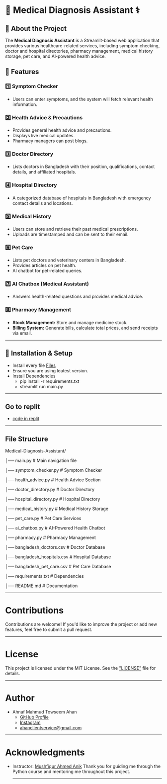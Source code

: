 # 🏥 Medical Diagnosis Assistant ⚕️  

## 📌 About the Project  
The **Medical Diagnosis Assistant** is a Streamlit-based web application that provides various healthcare-related services, including symptom checking, doctor and hospital directories, pharmacy management, medical history storage, pet care, and AI-powered health advice.  

## 🚀 Features  
### 1️⃣ **Symptom Checker**  
- Users can enter symptoms, and the system will fetch relevant health information.  

### 2️⃣ **Health Advice & Precautions**  
- Provides general health advice and precautions.  
- Displays live medical updates.  
- Pharmacy managers can post blogs.  

### 3️⃣ **Doctor Directory**  
- Lists doctors in Bangladesh with their position, qualifications, contact details, and affiliated hospitals.  

### 4️⃣ **Hospital Directory**  
- A categorized database of hospitals in Bangladesh with emergency contact details and locations.  

### 5️⃣ **Medical History**  
- Users can store and retrieve their past medical prescriptions.  
- Uploads are timestamped and can be sent to their email.  

### 6️⃣ **Pet Care**  
- Lists pet doctors and veterinary centers in Bangladesh.  
- Provides articles on pet health.  
- AI chatbot for pet-related queries.  

### 7️⃣ **AI Chatbox (Medical Assistant)**  
- Answers health-related questions and provides medical advice.  

### 8️⃣ **Pharmacy Management**  
- **Stock Management:** Store and manage medicine stock.  
- **Billing System:** Generate bills, calculate total prices, and send receipts via email.  

---

## 🔧 Installation & Setup
- Install every file [Files](https://github.com/ANAHAN07/Project-from-songjog-course/tree/main/Medical%20Assistant)
- Ensure you are using leatest version.
- Install Dependencies
  - pip install -r requirements.txt
  - streamlit run main.py

---

## Go to replit 
 * [code in replit](https://replit.com/@ahantowseenasif/Stock-Market-Website?v=1)


---

## File Structure

Medical-Diagnosis-Assistant/

│── main.py                      # Main navigation file

│── symptom_checker.py            # Symptom Checker

│── health_advice.py              # Health Advice Section

│── doctor_directory.py           # Doctor Directory

│── hospital_directory.py         # Hospital Directory

│── medical_history.py            # Medical History Storage

│── pet_care.py                   # Pet Care Services

│── ai_chatbox.py                 # AI-Powered Health Chatbot

│── pharmacy.py                   # Pharmacy Management

│── bangladesh_doctors.csv        # Doctor Database

│── bangladesh_hospitals.csv      # Hospital Database

│── bangladesh_pet_care.csv       # Pet Care Database

│── requirements.txt              # Dependencies

│── README.md                     # Documentation


---

# Contributions


Contributions are welcome! 
If you'd like to improve the project or add new features, feel free to submit a pull request.

----------------------------------------

# License

This project is licensed under the MIT License. See the ["LICENSE"](https://github.com/ANAHAN07/Project-from-songjog-course/blob/main/Medical%20Assistant/LICENSE) file for details.

------------------------------------------------

# Author

* Ahnaf Mahmud Towseem Ahan
    * [GitHub Profile](https://github.com/ANAHAN07)
    * [Instagram](https://www.instagram.com/its.me.memebd)
    * ahanclientservice@gmail.com

------------------------------------------------------------

# Acknowledgments

* Instructor: [Mushfiqur Ahmed Anik](https://github.com/Musfique-Ahmed)
    Thank you for guiding me through the Python course and mentoring me throughout this project.

  ---------------------------------------------------------------
